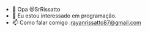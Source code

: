 - 👋 Opa @SrRissatto 
- 👀 Eu estou interessado em programação.
- 📫 Como falar comigo :rayanrissatto87@gmail.com
